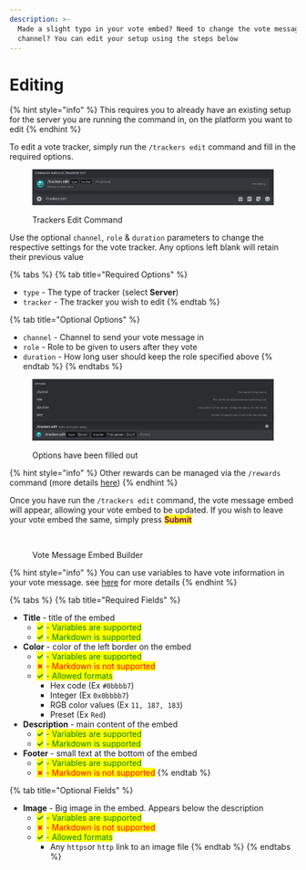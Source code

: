 ```yaml
---
description: >-
  Made a slight typo in your vote embed? Need to change the vote message
  channel? You can edit your setup using the steps below
---
```


# Editing

{% hint style="info" %}
This requires you to already have an existing setup for the server you are running the command in, on the platform you want to edit
{% endhint %}

To edit a vote tracker, simply run the `/trackers edit` command and fill in the required options.

<figure><img src="../.gitbook/assets/tracker_edit.png" alt=""><figcaption><p>Trackers Edit Command</p></figcaption></figure>

Use the optional `channel`, `role` & `duration` parameters to change the respective settings for the vote tracker. Any options left blank will retain their previous value

{% tabs %}
{% tab title="Required Options" %}
* `type` - The type of tracker (select **Server**)
* `tracker` - The tracker you wish to edit
{% endtab %}

{% tab title="Optional Options" %}
* `channel` - Channel to send your vote message in
* `role` - Role to be given to users after they vote
* `duration` - How long user should keep the role specified above
{% endtab %}
{% endtabs %}

<figure><img src="../.gitbook/assets/trackers_edit_server.png" alt=""><figcaption><p>Options have been filled out</p></figcaption></figure>

{% hint style="info" %}
Other rewards can be managed via the `/rewards` command (more details [here](broken-reference))
{% endhint %}

Once you have run the `/trackers edit` command, the vote message embed will appear, allowing your vote embed to be updated. If you wish to leave your vote embed the same, simply press <mark style="color:purple;">**Submit**</mark>

<figure><img src="../.gitbook/assets/Server Create #3.png" alt=""><figcaption><p>Vote Message Embed Builder</p></figcaption></figure>

{% hint style="info" %}
You can use variables to have vote information in your vote message. see [here](../variables.md) for more details
{% endhint %}

{% tabs %}
{% tab title="Required Fields" %}
* **Title** - title of the embed
  * <mark style="color:green;">**✓**</mark> <mark style="color:green;"></mark><mark style="color:green;">- Variables are supported</mark>
  * <mark style="color:green;">**✓**</mark> <mark style="color:green;"></mark><mark style="color:green;">- Markdown is supported</mark>
* **Color** - color of the left border on the embed
  * <mark style="color:green;">**✓**</mark> <mark style="color:green;"></mark><mark style="color:green;">- Variables are supported</mark>
  * <mark style="color:red;">**✗**</mark> <mark style="color:red;"></mark><mark style="color:red;">- Markdown is not supported</mark>
  * <mark style="color:green;">**✓**</mark> <mark style="color:green;"></mark><mark style="color:green;">- Allowed formats</mark>
    * Hex code (Ex `#0bbbb7`)
    * Integer (Ex `0x0bbbb7`)
    * RGB color values (Ex `11, 187, 183`)
    * Preset (Ex `Red`)
* **Description** - main content of the embed
  * <mark style="color:green;">**✓**</mark> <mark style="color:green;"></mark><mark style="color:green;">- Variables are supported</mark>
  * <mark style="color:green;">**✓**</mark> <mark style="color:green;"></mark><mark style="color:green;">- Markdown is supported</mark>
* **Footer** - small text at the bottom of the embed
  * <mark style="color:green;">**✓**</mark> <mark style="color:green;"></mark><mark style="color:green;">- Variables are supported</mark>
  * <mark style="color:red;">**✗**</mark> <mark style="color:red;"></mark><mark style="color:red;">- Markdown is not supported</mark>
{% endtab %}

{% tab title="Optional Fields" %}
* **Image** - Big image in the embed. Appears below the description
  * <mark style="color:green;">**✓**</mark> <mark style="color:green;"></mark><mark style="color:green;">- Variables are supported</mark>
  * <mark style="color:red;">**✗**</mark> <mark style="color:red;"></mark><mark style="color:red;">- Markdown is not supported</mark>
  * <mark style="color:green;">**✓**</mark> <mark style="color:green;"></mark><mark style="color:green;">- Allowed formats</mark>
    * Any `https`or `http` link to an image file
{% endtab %}
{% endtabs %}

